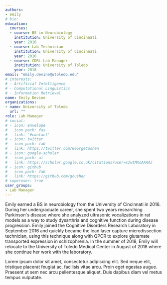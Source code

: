 ```yaml
---
authors:
- emily
# bio: 
education:
  courses:
  - course: BS in Neurobiology
    institution: University of Cincinnati
    year: 2016
  - course: Lab Technician
    institution: University of Cincinnati
    year: 2016
  - course: CDRL Lab Manager
    institution: University of Toledo
    year: 2018
email: "emily.devine@utoledo.edu"
# interests:
# - Artificial Intelligence
# - Computational Linguistics
# - Information Retrieval
name: Emily Devine
organizations:
- name: University of Toledo
  url: ""
role: Lab Manager
# social:
# - icon: envelope
#   icon_pack: fas
#   link: '#contact'
# - icon: twitter
#   icon_pack: fab
#   link: https://twitter.com/GeorgeCushen
# - icon: google-scholar
#   icon_pack: ai
#   link: https://scholar.google.co.uk/citations?user=sIwtMXoAAAAJ
# - icon: github
#   icon_pack: fab
#   link: https://github.com/gcushen
# superuser: true
user_groups:
- Lab Manager
---
```


Emily earned a BS in neurobiology from the University of Cincinnati in 2016.  During her undergraduate career, she spent two years researching Parkinson's disease where she analyzed ultrasonic vocalizations in rat models as a way to study dysarthria and cognitive function during disease progression.  Emily joined the Cognitive Disorders Research Laboratory in September 2016 and quickly became the lead laser capture microdissection technician, using this technique along with QPCR to explore glutamate transported expression in schizophrenia.  In the summer of 2018, Emily will relocate to the University of Toledo Medical Center in August of 2018 where she continue her work with the laboratory.

Lorem ipsum dolor sit amet, consectetur adipiscing elit. Sed neque elit, tristique placerat feugiat ac, facilisis vitae arcu. Proin eget egestas augue. Praesent ut sem nec arcu pellentesque aliquet. Duis dapibus diam vel metus tempus vulputate. 
